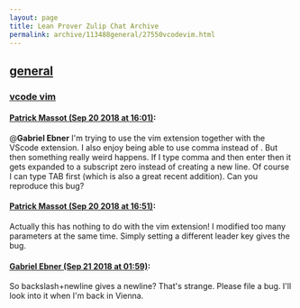 ```yaml
---
layout: page
title: Lean Prover Zulip Chat Archive 
permalink: archive/113488general/27550vcodevim.html
---
```


## [general](index.html)
### [vcode vim](27550vcodevim.html)

#### [Patrick Massot (Sep 20 2018 at 16:01)](https://leanprover.zulipchat.com/#narrow/stream/113488-general/topic/vcode%20vim/near/134311142):
@**Gabriel Ebner** I'm trying to use the vim extension together with the VScode extension. I also enjoy being able to use comma instead of \. But then something really weird happens. If I type comma and then enter then it gets expanded to a subscript zero instead of creating a new line. Of course I can type TAB first (which is also a great recent addition). Can you reproduce this bug?

#### [Patrick Massot (Sep 20 2018 at 16:51)](https://leanprover.zulipchat.com/#narrow/stream/113488-general/topic/vcode%20vim/near/134314287):
Actually this has nothing to do with the vim extension! I modified too many parameters at the same time. Simply setting a different leader key gives the bug.

#### [Gabriel Ebner (Sep 21 2018 at 01:59)](https://leanprover.zulipchat.com/#narrow/stream/113488-general/topic/vcode%20vim/near/134346161):
So backslash+newline gives a newline?  That's strange.  Please file a bug.  I'll look into it when I'm back in Vienna.

